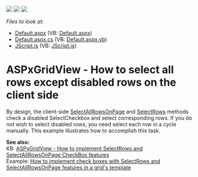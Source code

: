 <!-- default badges list -->
![](https://img.shields.io/endpoint?url=https://codecentral.devexpress.com/api/v1/VersionRange/128535298/11.2.11%2B)
[![](https://img.shields.io/badge/Open_in_DevExpress_Support_Center-FF7200?style=flat-square&logo=DevExpress&logoColor=white)](https://supportcenter.devexpress.com/ticket/details/E3996)
[![](https://img.shields.io/badge/📖_How_to_use_DevExpress_Examples-e9f6fc?style=flat-square)](https://docs.devexpress.com/GeneralInformation/403183)
<!-- default badges end -->
<!-- default file list -->
*Files to look at*:

* [Default.aspx](./CS/WebSite/Default.aspx) (VB: [Default.aspx](./VB/WebSite/Default.aspx))
* [Default.aspx.cs](./CS/WebSite/Default.aspx.cs) (VB: [Default.aspx.vb](./VB/WebSite/Default.aspx.vb))
* [JScript.js](./CS/WebSite/Scripts/JScript.js) (VB: [JScript.js](./VB/WebSite/Scripts/JScript.js))
<!-- default file list end -->
# ASPxGridView - How to select all rows except disabled rows on the client side


<p>By design, the client-side <a href="http://documentation.devexpress.com/#AspNet/DevExpressWebASPxGridViewScriptsASPxClientGridView_SelectAllRowsOnPagetopic"><u>SelectAllRowsOnPage</u></a> and <a href="http://documentation.devexpress.com/#AspNet/DevExpressWebASPxGridViewScriptsASPxClientGridView_SelectRowstopic671"><u>SelectRows</u></a> methods check a disabled SelectCheckbox and select corresponding rows. If you do not wish to select disabled rows, you need select each row in a cycle manually. This example illustrates how to accomplish this task.</p><p><strong>See also:</strong><br />
KB: <a href="https://www.devexpress.com/Support/Center/p/K18253">ASPxGridView - How to implement SelectRows and SelectAllRowsOnPage CheckBox features</a><br />
Example: <a href="https://www.devexpress.com/Support/Center/p/E1682">How to implement check boxes with SelectRows and SelectAllRowsOnPage features in a grid's template</a></p>

<br/>


